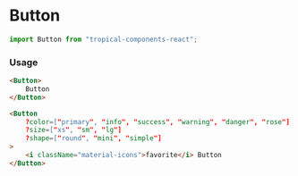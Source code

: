 # Button

```js
import Button from "tropical-components-react";
```

### Usage

```html
<Button>
    Button
</Button>
```

```html
<Button
    ?color=["primary", "info", "success", "warning", "danger", "rose"]
    ?size=["xs", "sm", "lg"]
    ?shape=["round", "mini", "simple"]
>
    <i className="material-icons">favorite</i> Button
</Button>
```
